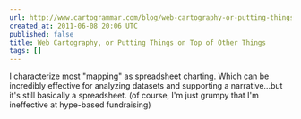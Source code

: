 ```yaml
---
url: http://www.cartogrammar.com/blog/web-cartography-or-putting-things-on-top-of-other-things/
created_at: 2011-06-08 20:06 UTC
published: false
title: Web Cartography, or Putting Things on Top of Other Things
tags: []
---
```


I characterize most "mapping" as spreadsheet charting. Which can be incredibly effective for analyzing datasets and supporting a narrative...but it's still basically a spreadsheet. (of course, I'm just grumpy that I'm ineffective at hype-based fundraising)
